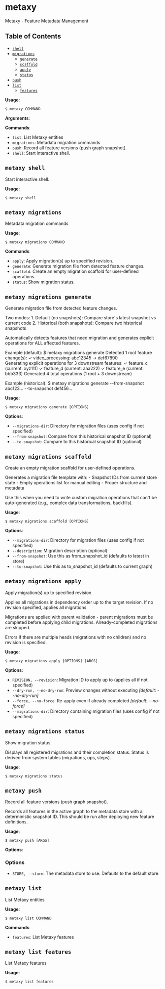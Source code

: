 # metaxy

Metaxy - Feature Metadata Management

## Table of Contents

- [`shell`](#metaxy-shell)
- [`migrations`](#metaxy-migrations)
  - [`generate`](#metaxy-migrations-generate)
  - [`scaffold`](#metaxy-migrations-scaffold)
  - [`apply`](#metaxy-migrations-apply)
  - [`status`](#metaxy-migrations-status)
- [`push`](#metaxy-push)
- [`list`](#metaxy-list)
  - [`features`](#metaxy-list-features)

**Usage**:

```console
$ metaxy COMMAND
```

**Arguments**:


**Commands**:

* `list`: List Metaxy entities
* `migrations`: Metadata migration commands
* `push`: Record all feature versions (push graph snapshot).
* `shell`: Start interactive shell.

## `metaxy shell`

Start interactive shell.

**Usage**:

```console
$ metaxy shell
```

## `metaxy migrations`

Metadata migration commands

**Usage**:

```console
$ metaxy migrations COMMAND
```

**Commands**:

* `apply`: Apply migration(s) up to specified revision.
* `generate`: Generate migration file from detected feature changes.
* `scaffold`: Create an empty migration scaffold for user-defined operations.
* `status`: Show migration status.

## `metaxy migrations generate`

Generate migration file from detected feature changes.

Two modes: 1. Default (no snapshots): Compare store's latest snapshot vs current code 2. Historical (both snapshots): 
Compare two historical snapshots

Automatically detects features that need migration and generates explicit operations for ALL affected features.

Example (default):
    $ metaxy migrations generate  Detected 1 root feature change(s):  ✓ video_processing: abc12345 → def67890  
Generating explicit operations for 3 downstream features:  ✓ feature_c (current: xyz111) ✓ feature_d (current: aaa222) ✓
feature_e (current: bbb333)  Generated 4 total operations (1 root + 3 downstream)
      
Example (historical):
    $ metaxy migrations generate --from-snapshot abc123... --to-snapshot def456...

**Usage**:

```console
$ metaxy migrations generate [OPTIONS]
```

**Options**:

* `--migrations-dir`: Directory for migration files (uses config if not specified)
* `--from-snapshot`: Compare from this historical snapshot ID (optional)
* `--to-snapshot`: Compare to this historical snapshot ID (optional)


## `metaxy migrations scaffold`

Create an empty migration scaffold for user-defined operations.

Generates a migration file template with: - Snapshot IDs from current store state - Empty operations list for manual 
editing - Proper structure and metadata

Use this when you need to write custom migration operations that can't be auto-generated (e.g., complex data 
transformations, backfills).

**Usage**:

```console
$ metaxy migrations scaffold [OPTIONS]
```

**Options**:

* `--migrations-dir`: Directory for migration files (uses config if not specified)
* `--description`: Migration description (optional)
* `--from-snapshot`: Use this as from_snapshot_id (defaults to latest in store)
* `--to-snapshot`: Use this as to_snapshot_id (defaults to current graph)


## `metaxy migrations apply`

Apply migration(s) up to specified revision.

Applies all migrations in dependency order up to the target revision. If no revision specified, applies all migrations.

Migrations are applied with parent validation - parent migrations must be completed before applying child migrations. 
Already-completed migrations are skipped.

Errors if there are multiple heads (migrations with no children) and no revision is specified.

**Usage**:

```console
$ metaxy migrations apply [OPTIONS] [ARGS]
```

**Options**:

* `REVISION, --revision`: Migration ID to apply up to (applies all if not specified)
* `--dry-run, --no-dry-run`: Preview changes without executing  *[default: --no-dry-run]*
* `--force, --no-force`: Re-apply even if already completed  *[default: --no-force]*
* `--migrations-dir`: Directory containing migration files (uses config if not specified)


## `metaxy migrations status`

Show migration status.

Displays all registered migrations and their completion status. Status is derived from system tables (migrations, ops, 
steps).

**Usage**:

```console
$ metaxy migrations status
```


## `metaxy push`

Record all feature versions (push graph snapshot).

Records all features in the active graph to the metadata store with a deterministic snapshot ID. This should be run 
after deploying new feature definitions.

**Usage**:

```console
$ metaxy push [ARGS]
```

**Options**:

### Options

* `STORE, --store`: The metadata store to use. Defaults to the default store.

## `metaxy list`

List Metaxy entities

**Usage**:

```console
$ metaxy list COMMAND
```

**Commands**:

* `features`: List Metaxy features

## `metaxy list features`

List Metaxy features

**Usage**:

```console
$ metaxy list features
```
